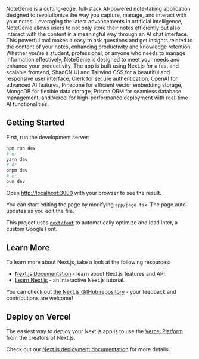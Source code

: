 NoteGenie is a cutting-edge, full-stack AI-powered note-taking application designed to revolutionize the way you capture, manage, and interact with your notes. Leveraging the latest advancements in artificial intelligence, NoteGenie allows users to not only store their notes efficiently but also interact with the content in a meaningful way through an AI chat interface. This powerful tool makes it easy to ask questions and get insights related to the content of your notes, enhancing productivity and knowledge retention. Whether you're a student, professional, or anyone who needs to manage information effectively, NoteGenie is designed to meet your needs and enhance your productivity. The app is built using Next.js for a fast and scalable frontend, ShadCN UI and Tailwind CSS for a beautiful and responsive user interface, Clerk for secure authentication, OpenAI for advanced AI features, Pinecone for efficient vector embedding storage, MongoDB for flexible data storage, Prisma ORM for seamless database management, and Vercel for high-performance deployment with real-time AI functionalities.

## Getting Started

First, run the development server:

```bash
npm run dev
# or
yarn dev
# or
pnpm dev
# or
bun dev
```

Open [http://localhost:3000](http://localhost:3000) with your browser to see the result.

You can start editing the page by modifying `app/page.tsx`. The page auto-updates as you edit the file.

This project uses [`next/font`](https://nextjs.org/docs/basic-features/font-optimization) to automatically optimize and load Inter, a custom Google Font.

## Learn More

To learn more about Next.js, take a look at the following resources:

- [Next.js Documentation](https://nextjs.org/docs) - learn about Next.js features and API.
- [Learn Next.js](https://nextjs.org/learn) - an interactive Next.js tutorial.

You can check out [the Next.js GitHub repository](https://github.com/vercel/next.js/) - your feedback and contributions are welcome!

## Deploy on Vercel

The easiest way to deploy your Next.js app is to use the [Vercel Platform](https://vercel.com/new?utm_medium=default-template&filter=next.js&utm_source=create-next-app&utm_campaign=create-next-app-readme) from the creators of Next.js.

Check out our [Next.js deployment documentation](https://nextjs.org/docs/deployment) for more details.
